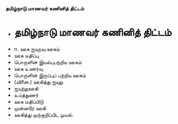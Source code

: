 **தமிழ்நாடு மாணவர் கணினித் திட்டம்**
- # தமிழ்நாடு மாணவர் கணினித் திட்டம்
- n. ஊக ஐயுறவு ஊகம்
- ஊக மதிப்பு
- பொருளின் இயல்புபற்றிய ஊகம்
- ஊக உணர்வு
- பொருளின் இருப்புப் பற்றிய ஊகம்
- (வினை.) ஊகித்து  ஐயுறு
- ஐயுற்றுஊகி
- உய்த்துணர்
- ஊக மதிப்பிடு
- முன்னரே ஊகி
- ஊகித்து முற்குறிப்பிட முயல்.


